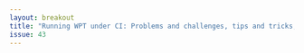 ```yaml
---
layout: breakout
title: "Running WPT under CI: Problems and challenges, tips and tricks, and lessons learned"
issue: 43
---
```

